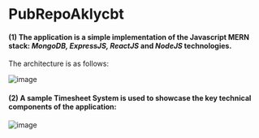 # PubRepoAklycbt
#### (1) The application is a simple implementation of the Javascript __MERN__ stack: _MongoDB, ExpressJS, ReactJS_ and _NodeJS_ technologies.

The architecture is as follows:

![image](https://user-images.githubusercontent.com/87492917/131127276-66a12954-0081-45ff-975f-31a27cac7969.png)

#### (2) A sample Timesheet System is used to showcase the key technical components of the application:

![image](https://user-images.githubusercontent.com/87492917/131127929-79fecff6-f9ed-4713-904c-11197438c7dc.png)






